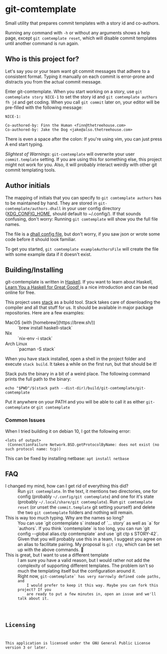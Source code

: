 # git-comtemplate

Small utility that prepares commit templates with a story id and co-authors.

Running any command with `-h` or without any arguments shows a help page, except
`git comtemplate reset`, which will disable commit templates until another
command is run again.

## Who is this project for?

Let's say you or your team want git commit messages that adhere to a consistent
format. Typing it manually on each commit is error-prone and distracts you from
the actual commit message.

Enter git-comtemplate. When you start working on a story, use
`git comtemplate story NICE-1` to set the story id and `git comtemplate authors
fh jd` and get coding. When you call `git commit` later on, your editor will be
pre-filled with the following message:

```
NICE-1: 

Co-authored-by: Finn the Human <finn@thetreehouse.com>
Co-authored-by: Jake the Dog <jake@also.thetreehouse.com>
```

There is even a space after the colon: If you're using vim, you can just press
A end start typing.

*Slightest of Warnings*: `git-comtemplate` will overwrite your user
`commit.template` setting. If you are using this for something else, this
project might not work for you. Also, it will probably interact weirdly with
other git commit templating tools.

## Author initials

The mapping of initials that you can specify to `git comtemplate authors` has to
be maintained by hand. They are stored in `git-comtemplate/authors.dhall` in
your user config directory
([XDG_CONFIG_HOME](https://specifications.freedesktop.org/basedir-spec/basedir-spec-0.6.html),
should default to ~/.config/).
If that sounds confusing, don't worry: Running `git comtemplate` will show you
the full file names.

The file is a [dhall config file](https://dhall-lang.org/), but don't worry, if
you saw json or wrote some code before it should look familiar.

To get you started, `git comtemplate exampleAuthorsFile` will create the file
with some example data if it doesn't exist.

## Building/Installing

git-comtemplate is written in
[Haskell](https://qph.fs.quoracdn.net/main-qimg-086fb2e3079bd6fc4045d4da907fa4f5.webp).
If you want to learn about Haskell, [Learn You a Haskell for Great Good!
](http://learnyouahaskell.com/) is a nice introduction and can be read online
for free.

This project uses [stack](https://haskellstack.org) as a build tool. Stack takes
care of downloading the compiler and all that stuff for us. It should
be available in major package repositories. Here are a few examples:

<dl>
  <dt>MacOS (with [homebrew](https://brew.sh/))</dt>
  <dd>`brew install haskell-stack`</dd>
  <dt>Nix</dt>
  <dd>`nix-env -i stack`</dd>
  <dt>Arch Linux</dt>
  <dd>`pacman -S stack`</dd>
</dl>

When you have stack installed, open a shell in the project folder and execute
`stack build`. It takes a while on the first run, but that should be it!

Stack puts the binary in a bit of a weird place. The following command prints
the full path to the binary:

`echo "$PWD"/$(stack path --dist-dir)/build/git-comtemplate/git-comtemplate`

Put it anywhere on your PATH and you will be able to call it as either
`git-comtemplate` or `git comtemplate`

### Common Issues
When I tried building it on debian 10, I got the following error:

```
<lots of output>
 (ConnectionFailure Network.BSD.getProtocolByName: does not exist (no such protocol name: tcp))
```

This can be fixed by installing netbase: `apt install netbase`

## FAQ

<dl>
    <dt>I changed my mind, how can I get rid of everything this did?</dt>
    <dd>Run <code>git comtemplate</code>. In the text, it mentions two directories, one for
    config (probably <code>~/.config/git comtemplate</code>) and one for it's state
    (probably <code>~/.local/share/git comtemplate</code>). Run <code>git comtemplate reset</code> (or
    unset the <code>commit.template</code> git setting yourself) and delete the two
    <code>git comtemplate</code> folders and nothing will remain.</dd>
    <dt>This is way too much typing. Why are the names so long?</dt>
    <dd>You can use `git comtemplate s` instead of `... story` as well as `a`
    for `authors`. If you think `comtemplate` is too long, you can run `git
    config --global alias.ctp comtemplate` and use `git ctp s STORY-42`.
    <br>
    Given that you will probably use this in a team, I suggest you agree on an
    alias to facilitate pairing. My proposal is <code>git ctp</code>, which can be set up
    with the above commands.
    🤷</dd>
    <dt>This is great, but I want to use a different template</dt>
    <dd>I am sure you have a valid reason, but I would rather not add the
    complexity of supporting different templates. The problem isn't so much the
    templating itself but the configuration around it.
    <br>
    Right now, <code>git-comtemplate` has very narrowly defined code paths, and
    I would prefer to keep it this way. Maybe you can fork this project? If you
    are ready to put a few minutes in, open an issue and we'll talk about it.
</dl>


## Licensing

This application is licensed under the GNU General Public License version 3 or
later.
